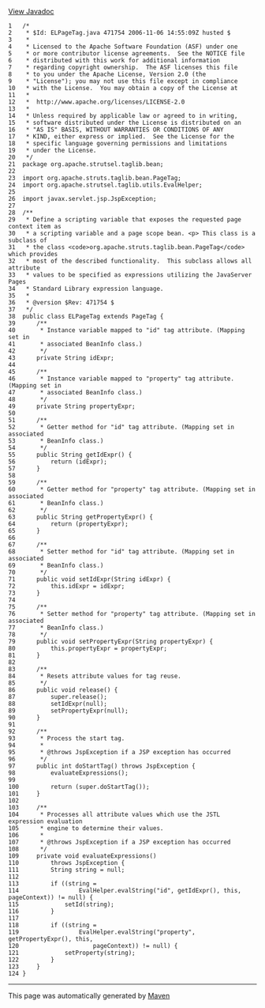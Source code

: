 [View Javadoc](../../../../../../apidocs/org/apache/strutsel/taglib/bean/ELPageTag.html.md)


    1   /*
    2    * $Id: ELPageTag.java 471754 2006-11-06 14:55:09Z husted $
    3    *
    4    * Licensed to the Apache Software Foundation (ASF) under one
    5    * or more contributor license agreements.  See the NOTICE file
    6    * distributed with this work for additional information
    7    * regarding copyright ownership.  The ASF licenses this file
    8    * to you under the Apache License, Version 2.0 (the
    9    * "License"); you may not use this file except in compliance
    10   * with the License.  You may obtain a copy of the License at
    11   *
    12   *  http://www.apache.org/licenses/LICENSE-2.0
    13   *
    14   * Unless required by applicable law or agreed to in writing,
    15   * software distributed under the License is distributed on an
    16   * "AS IS" BASIS, WITHOUT WARRANTIES OR CONDITIONS OF ANY
    17   * KIND, either express or implied.  See the License for the
    18   * specific language governing permissions and limitations
    19   * under the License.
    20   */
    21  package org.apache.strutsel.taglib.bean;
    22  
    23  import org.apache.struts.taglib.bean.PageTag;
    24  import org.apache.strutsel.taglib.utils.EvalHelper;
    25  
    26  import javax.servlet.jsp.JspException;
    27  
    28  /**
    29   * Define a scripting variable that exposes the requested page context item as
    30   * a scripting variable and a page scope bean. <p> This class is a subclass of
    31   * the class <code>org.apache.struts.taglib.bean.PageTag</code> which provides
    32   * most of the described functionality.  This subclass allows all attribute
    33   * values to be specified as expressions utilizing the JavaServer Pages
    34   * Standard Library expression language.
    35   *
    36   * @version $Rev: 471754 $
    37   */
    38  public class ELPageTag extends PageTag {
    39      /**
    40       * Instance variable mapped to "id" tag attribute. (Mapping set in
    41       * associated BeanInfo class.)
    42       */
    43      private String idExpr;
    44  
    45      /**
    46       * Instance variable mapped to "property" tag attribute. (Mapping set in
    47       * associated BeanInfo class.)
    48       */
    49      private String propertyExpr;
    50  
    51      /**
    52       * Getter method for "id" tag attribute. (Mapping set in associated
    53       * BeanInfo class.)
    54       */
    55      public String getIdExpr() {
    56          return (idExpr);
    57      }
    58  
    59      /**
    60       * Getter method for "property" tag attribute. (Mapping set in associated
    61       * BeanInfo class.)
    62       */
    63      public String getPropertyExpr() {
    64          return (propertyExpr);
    65      }
    66  
    67      /**
    68       * Setter method for "id" tag attribute. (Mapping set in associated
    69       * BeanInfo class.)
    70       */
    71      public void setIdExpr(String idExpr) {
    72          this.idExpr = idExpr;
    73      }
    74  
    75      /**
    76       * Setter method for "property" tag attribute. (Mapping set in associated
    77       * BeanInfo class.)
    78       */
    79      public void setPropertyExpr(String propertyExpr) {
    80          this.propertyExpr = propertyExpr;
    81      }
    82  
    83      /**
    84       * Resets attribute values for tag reuse.
    85       */
    86      public void release() {
    87          super.release();
    88          setIdExpr(null);
    89          setPropertyExpr(null);
    90      }
    91  
    92      /**
    93       * Process the start tag.
    94       *
    95       * @throws JspException if a JSP exception has occurred
    96       */
    97      public int doStartTag() throws JspException {
    98          evaluateExpressions();
    99  
    100         return (super.doStartTag());
    101     }
    102 
    103     /**
    104      * Processes all attribute values which use the JSTL expression evaluation
    105      * engine to determine their values.
    106      *
    107      * @throws JspException if a JSP exception has occurred
    108      */
    109     private void evaluateExpressions()
    110         throws JspException {
    111         String string = null;
    112 
    113         if ((string =
    114                 EvalHelper.evalString("id", getIdExpr(), this, pageContext)) != null) {
    115             setId(string);
    116         }
    117 
    118         if ((string =
    119                 EvalHelper.evalString("property", getPropertyExpr(), this,
    120                     pageContext)) != null) {
    121             setProperty(string);
    122         }
    123     }
    124 }

------------------------------------------------------------------------

This page was automatically generated by [Maven](http://maven.apache.org/)

